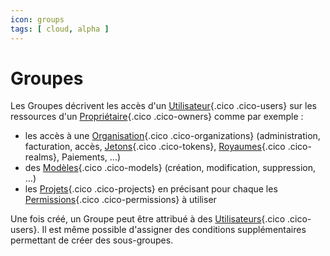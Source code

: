 ```yaml
---
icon: groups
tags: [ cloud, alpha ]
---
```

# Groupes

Les Groupes décrivent les accès d'un [Utilisateur](/fr/concepts/owners/users){.cico .cico-users} sur les ressources d'un [Propriétaire](/fr/concepts/owners){.cico .cico-owners} comme par exemple :

- les accès à une [Organisation](/fr/concepts/owners/organizations){.cico .cico-organizations} (administration, facturation, accès, [Jetons](/fr/concepts/auth/tokens){.cico .cico-tokens}, [Royaumes](/fr/concepts/auth/realms){.cico .cico-realms}, Paiements, ...)
- des [Modèles](/fr/concepts/catalog/models){.cico .cico-models} (création, modification, suppression, ...)
- les [Projets](/fr/concepts/catalog/projects){.cico .cico-projects} en précisant pour chaque les [Permissions](/fr/concepts/auth/permissions){.cico .cico-permissions} à utiliser

Une fois créé, un Groupe peut être attribué à des [Utilisateurs](/fr/concepts/owners/users){.cico .cico-users}. Il est même possible d'assigner des conditions supplémentaires permettant de créer des sous-groupes.
